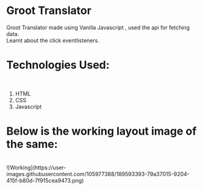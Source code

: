 <h1>Groot Translator</h1>
Groot Translator  made using Vanilla Javascript , used the api for fetching data.<br>
Learnt about the click eventlisteners.<br>
<h1>Technologies Used:</h1><br>
<ol>
<li>HTML</li>
<li>CSS</li>
<li>Javascript</li>
</ol>
<h1>Below is the working layout image of the same:</h1><br>
![Working](https://user-images.githubusercontent.com/105977388/189593393-79a37015-9204-415f-b80d-7f915cea9473.png)

